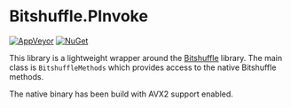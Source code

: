 # Bitshuffle.PInvoke

[![AppVeyor](https://ci.appveyor.com/api/projects/status/j3ci6s0ebf43ypfa/branch/main?svg=true)](https://ci.appveyor.com/project/Apollo3zehn/bitshuffle-pinvoke)
[![NuGet](https://img.shields.io/nuget/vpre/Bitshuffle.PInvoke.svg?label=Nuget)](https://www.nuget.org/packages/Bitshuffle.PInvoke)

This library is a lightweight wrapper around the [Bitshuffle](https://github.com/kiyo-masui/bitshuffle) library. The main class is `BitshuffleMethods` which provides access to the native Bitshuffle methods.

The native binary has been build with AVX2 support enabled. 